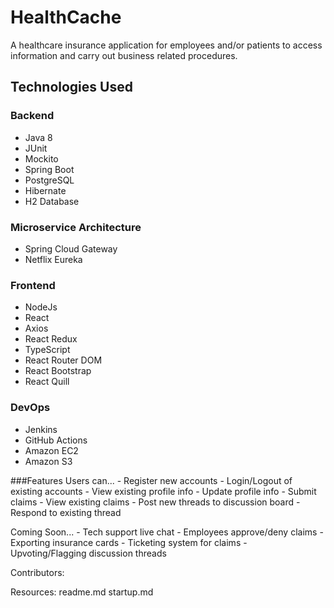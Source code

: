 # HealthCache

A healthcare insurance application for employees and/or patients to access information and carry out business related procedures. 

## Technologies Used

### Backend
- Java 8
- JUnit
- Mockito
- Spring Boot
- PostgreSQL
- Hibernate
- H2 Database



### Microservice Architecture
- Spring Cloud Gateway
- Netflix Eureka

### Frontend
- NodeJs
- React
- Axios
- React Redux
- TypeScript
- React Router DOM
- React Bootstrap
- React Quill

### DevOps
- Jenkins
- GitHub Actions
- Amazon EC2
- Amazon S3

###Features
Users can...
    - Register new accounts
    - Login/Logout of existing accounts
    - View existing profile info
    - Update profile info
    - Submit claims
    - View existing claims 
    - Post new threads to discussion board 
    - Respond to existing thread

Coming Soon...
    - Tech support live chat
    - Employees approve/deny claims
    - Exporting insurance cards
    - Ticketing system for claims
    - Upvoting/Flagging discussion threads


Contributors:

Resources:
readme.md
startup.md
